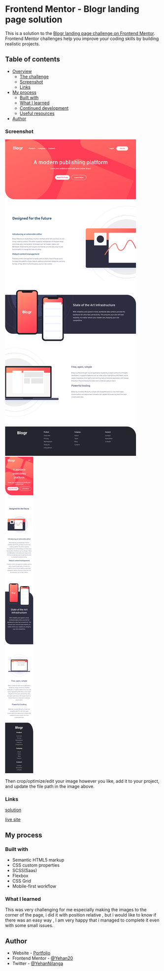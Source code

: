 # Frontend Mentor - Blogr landing page solution

This is a solution to the [Blogr landing page challenge on Frontend Mentor](https://www.frontendmentor.io/challenges/blogr-landing-page-EX2RLAApP). Frontend Mentor challenges help you improve your coding skills by building realistic projects. 

## Table of contents

- [Overview](#overview)
  - [The challenge](#the-challenge)
  - [Screenshot](#screenshot)
  - [Links](#links)
- [My process](#my-process)
  - [Built with](#built-with)
  - [What I learned](#what-i-learned)
  - [Continued development](#continued-development)
  - [Useful resources](#useful-resources)
- [Author](#author)


### Screenshot

![](screenshots/blogr-page-lg-ss.png)
![](screenshots/blogr-page-sm-ss.png)


Then crop/optimize/edit your image however you like, add it to your project, and update the file path in the image above.


### Links

[solution](https://www.frontendmentor.io/solutions/blogr-landing-page-using-flex-box-grid-and-mobile-first-work-flow-rJX2B1xQc)

[live site](https://blogr-landing-page-solution-yehan.netlify.app/)

## My process

### Built with

- Semantic HTML5 markup
- CSS custom properties
- SCSS(Saas)
- Flexbox
- CSS Grid
- Mobile-first workflow



### What I learned

This was very challenging for me especially making the images to the corner of the page, i did it with position relative , but i would like to know if there was an easy way , I am very happy that i managed to complete it even with some small issues.


## Author

- Website - [Portfolio](https://yehan-nilanga.netlify.app/)
- Frontend Mentor - [@Yehan20](https://www.frontendmentor.io/profile/Yehan20)
- Twitter - [@YehanNilanga](https://twitter.com/YehanNilanga)
